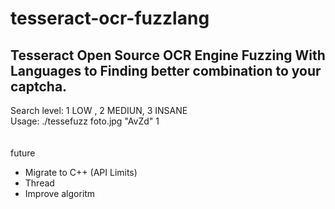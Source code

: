 # tesseract-ocr-fuzzlang
Tesseract Open Source OCR Engine Fuzzing With Languages to Finding better combination to your captcha.
---
Search level: 1 LOW , 2 MEDIUN, 3 INSANE<br>
Usage: ./tessefuzz foto.jpg "AvZd" 1<br>
<br>
<br>
future
- Migrate to C++ (API Limits)
- Thread
- Improve algoritm
